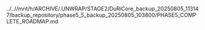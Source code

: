 ../..//mnt/h/ARCHIVE/.UNWRAP/STAGE2/DuRiCore_backup_20250805_113147/backup_repository/phase5_5_backup_20250805_103800/PHASE5_COMPLETE_ROADMAP.md